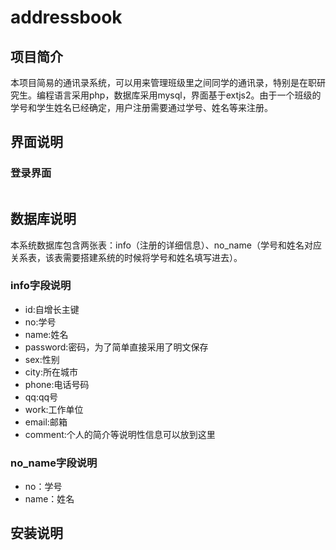 addressbook
===========

## 项目简介
  本项目简易的通讯录系统，可以用来管理班级里之间同学的通讯录，特别是在职研究生。编程语言采用php，数据库采用mysql，界面基于extjs2。由于一个班级的学号和学生姓名已经确定，用户注册需要通过学号、姓名等来注册。
## 界面说明
### 登录界面
![]()
## 数据库说明
本系统数据库包含两张表：info（注册的详细信息）、no_name（学号和姓名对应关系表，该表需要搭建系统的时候将学号和姓名填写进去）。
### info字段说明
- id:自增长主键
- no:学号
- name:姓名
- password:密码，为了简单直接采用了明文保存
- sex:性别
- city:所在城市
- phone:电话号码
- qq:qq号
- work:工作单位
- email:邮箱
- comment:个人的简介等说明性信息可以放到这里

### no_name字段说明
- no：学号
- name：姓名

## 安装说明
